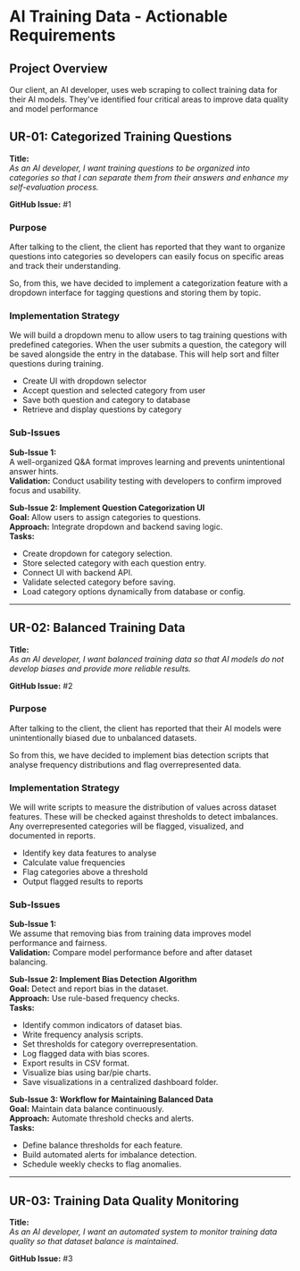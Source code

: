 # **AI Training Data - Actionable Requirements**

## **Project Overview**

Our client, an AI developer, uses web scraping to collect training data for their AI models. They've identified four critical areas to improve data quality and model performance

## **UR-01: Categorized Training Questions**

**Title:**  
_As an AI developer, I want training questions to be organized into categories so that I can separate them from their answers and enhance my self-evaluation process._

**GitHub Issue:** #1

### **Purpose**

After talking to the client, the client has reported that they want to organize questions into categories so developers can easily focus on specific areas and track their understanding.

So, from this, we have decided to implement a categorization feature with a dropdown interface for tagging questions and storing them by topic.

### **Implementation Strategy**

We will build a dropdown menu to allow users to tag training questions with predefined categories. When the user submits a question, the category will be saved alongside the entry in the database. This will help sort and filter questions during training.

- Create UI with dropdown selector  
- Accept question and selected category from user  
- Save both question and category to database  
- Retrieve and display questions by category  

### **Sub-Issues**

**Sub-Issue 1:**  
A well-organized Q&A format improves learning and prevents unintentional answer hints.  
**Validation:** Conduct usability testing with developers to confirm improved focus and usability.

**Sub-Issue 2: Implement Question Categorization UI**  
**Goal:** Allow users to assign categories to questions.  
**Approach:** Integrate dropdown and backend saving logic.  
**Tasks:**
- Create dropdown for category selection.
- Store selected category with each question entry.
- Connect UI with backend API.
- Validate selected category before saving.
- Load category options dynamically from database or config.

---

## **UR-02: Balanced Training Data**

**Title:**  
_As an AI developer, I want balanced training data so that AI models do not develop biases and provide more reliable results._

**GitHub Issue:** #2

### **Purpose**

After talking to the client, the client has reported that their AI models were unintentionally biased due to unbalanced datasets.

So from this, we have decided to implement bias detection scripts that analyse frequency distributions and flag overrepresented data.

### **Implementation Strategy**

We will write scripts to measure the distribution of values across dataset features. These will be checked against thresholds to detect imbalances. Any overrepresented categories will be flagged, visualized, and documented in reports.

- Identify key data features to analyse  
- Calculate value frequencies  
- Flag categories above a threshold  
- Output flagged results to reports 

### **Sub-Issues**

**Sub-Issue 1:**  
We assume that removing bias from training data improves model performance and fairness.  
**Validation:** Compare model performance before and after dataset balancing.

**Sub-Issue 2: Implement Bias Detection Algorithm**  
**Goal:** Detect and report bias in the dataset.  
**Approach:** Use rule-based frequency checks.  
**Tasks:**
- Identify common indicators of dataset bias.
- Write frequency analysis scripts.
- Set thresholds for category overrepresentation.
- Log flagged data with bias scores.
- Export results in CSV format.
- Visualize bias using bar/pie charts.
- Save visualizations in a centralized dashboard folder.

**Sub-Issue 3: Workflow for Maintaining Balanced Data**  
**Goal:** Maintain data balance continuously.  
**Approach:** Automate threshold checks and alerts.  
**Tasks:**
- Define balance thresholds for each feature.
- Build automated alerts for imbalance detection.
- Schedule weekly checks to flag anomalies.

---

## **UR-03: Training Data Quality Monitoring**

**Title:**  
_As an AI developer, I want an automated system to monitor training data quality so that dataset balance is maintained._

**GitHub Issue:** #3



